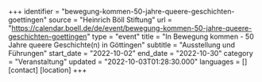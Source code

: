 +++
identifier = "bewegung-kommen-50-jahre-queere-geschichten-goettingen"
source = "Heinrich Böll Stiftung"
url = "https://calendar.boell.de/de/event/bewegung-kommen-50-jahre-queere-geschichten-goettingen"
type = "event"
title = "In Bewegung kommen - 50 Jahre queere Geschichte(n) in Göttingen"
subtitle = "Ausstellung und Führungen"
start_date = "2022-10-02"
end_date = "2022-10-30"
category = "Veranstaltung"
updated = "2022-10-03T01:28:30.000"
languages = []
[contact]
[location]
+++